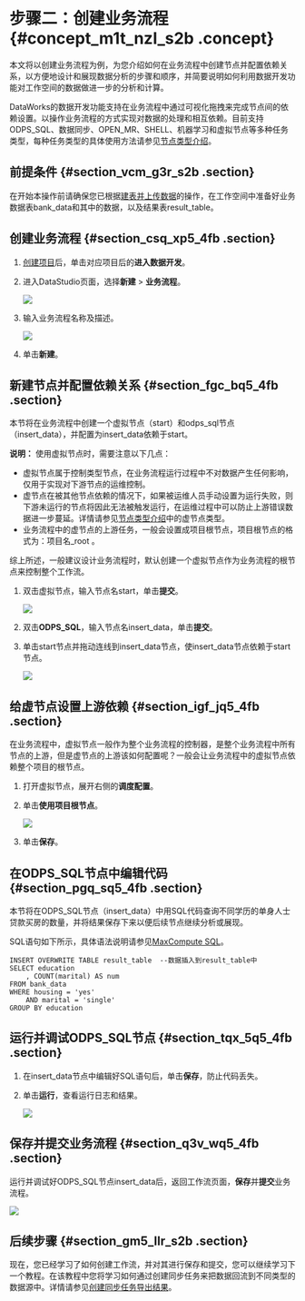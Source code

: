 # 步骤二：创建业务流程 {#concept_m1t_nzl_s2b .concept}

本文将以创建业务流程为例，为您介绍如何在业务流程中创建节点并配置依赖关系，以方便地设计和展现数据分析的步骤和顺序，并简要说明如何利用数据开发功能对工作空间的数据做进一步的分析和计算。

DataWorks的数据开发功能支持在业务流程中通过可视化拖拽来完成节点间的依赖设置。以操作业务流程的方式实现对数据的处理和相互依赖。目前支持ODPS\_SQL、数据同步、OPEN\_MR、SHELL、机器学习和虚拟节点等多种任务类型，每种任务类型的具体使用方法请参见[节点类型介绍](../../../../intl.zh-CN/使用指南/数据开发/节点类型/节点类型介绍.md#)。

## 前提条件 {#section_vcm_g3r_s2b .section}

在开始本操作前请确保您已根据[建表并上传数据](intl.zh-CN/快速开始/步骤一：建表并上传数据.md#)的操作，在工作空间中准备好业务数据表bank\_data和其中的数据，以及结果表result\_table。

## 创建业务流程 {#section_csq_xp5_4fb .section}

1.  [创建项目](../../../../intl.zh-CN/准备工作/管理员使用云账号/创建项目.md#)后，单击对应项目后的**进入数据开发**。
2.  进入DataStudio页面，选择**新建** \> **业务流程**。

    ![](http://static-aliyun-doc.oss-cn-hangzhou.aliyuncs.com/assets/img/16181/15405160088983_zh-CN.png)

3.  输入业务流程名称及描述。

    ![](http://static-aliyun-doc.oss-cn-hangzhou.aliyuncs.com/assets/img/16181/15405160088984_zh-CN.png)

4.  单击**新建**。

## 新建节点并配置依赖关系 {#section_fgc_bq5_4fb .section}

本节将在业务流程中创建一个虚拟节点（start）和odps\_sql节点（insert\_data），并配置为insert\_data依赖于start。

**说明：** 使用虚拟节点时，需要注意以下几点：

-   虚拟节点属于控制类型节点，在业务流程运行过程中不对数据产生任何影响，仅用于实现对下游节点的运维控制。
-   虚节点在被其他节点依赖的情况下，如果被运维人员手动设置为运行失败，则下游未运行的节点将因此无法被触发运行，在运维过程中可以防止上游错误数据进一步蔓延。详情请参见[节点类型介绍](../../../../intl.zh-CN/使用指南/数据开发/节点类型/节点类型介绍.md#)中的虚节点类型。
-   业务流程中的虚节点的上游任务，一般会设置成项目根节点，项目根节点的格式为：项目名\_root 。

综上所述，一般建议设计业务流程时，默认创建一个虚拟节点作为业务流程的根节点来控制整个工作流。

1.  双击虚拟节点，输入节点名start，单击**提交**。

    ![](http://static-aliyun-doc.oss-cn-hangzhou.aliyuncs.com/assets/img/16181/15405160088985_zh-CN.png)

2.  双击**ODPS\_SQL**，输入节点名insert\_data，单击**提交**。
3.  单击start节点并拖动连线到insert\_data节点，使insert\_data节点依赖于start节点。

    ![](http://static-aliyun-doc.oss-cn-hangzhou.aliyuncs.com/assets/img/16181/15405160088986_zh-CN.png)


## 给虚节点设置上游依赖 {#section_igf_jq5_4fb .section}

在业务流程中，虚拟节点一般作为整个业务流程的控制器，是整个业务流程中所有节点的上游，但是虚节点的上游该如何配置呢？一般会让业务流程中的虚拟节点依赖整个项目的根节点。

1.  打开虚拟节点，展开右侧的**调度配置**。
2.  单击**使用项目根节点**。

    ![](http://static-aliyun-doc.oss-cn-hangzhou.aliyuncs.com/assets/img/16181/154051600810481_zh-CN.png)

3.  单击**保存**。

## 在ODPS\_SQL节点中编辑代码 {#section_pgq_sq5_4fb .section}

本节将在ODPS\_SQL节点（insert\_data）中用SQL代码查询不同学历的单身人士贷款买房的数量，并将结果保存下来以便后续节点继续分析或展现。

SQL语句如下所示，具体语法说明请参见[MaxCompute SQL](https://www.alibabacloud.com/help/doc-detail/27860.htm)。

```
INSERT OVERWRITE TABLE result_table  --数据插入到result_table中
SELECT education
    , COUNT(marital) AS num
FROM bank_data
WHERE housing = 'yes'
    AND marital = 'single'
GROUP BY education
```

## 运行并调试ODPS\_SQL节点 {#section_tqx_5q5_4fb .section}

1.  在insert\_data节点中编辑好SQL语句后，单击**保存**，防止代码丢失。
2.  单击**运行**，查看运行日志和结果。

    ![](http://static-aliyun-doc.oss-cn-hangzhou.aliyuncs.com/assets/img/16181/15405160088987_zh-CN.png)


## 保存并提交业务流程 {#section_q3v_wq5_4fb .section}

运行并调试好ODPS\_SQL节点insert\_data后，返回工作流页面，**保存**并**提交**业务流程。

![](http://static-aliyun-doc.oss-cn-hangzhou.aliyuncs.com/assets/img/16181/15405160088988_zh-CN.png)

## 后续步骤 {#section_gm5_llr_s2b .section}

现在，您已经学习了如何创建工作流，并对其进行保存和提交，您可以继续学习下一个教程。在该教程中您将学习如何通过创建同步任务来把数据回流到不同类型的数据源中。详情请参见[创建同步任务导出结果](intl.zh-CN/快速开始/步骤三：创建同步任务.md#)。

